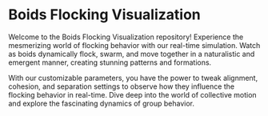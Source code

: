 # Boids Flocking Visualization
Welcome to the Boids Flocking Visualization repository! Experience the mesmerizing world of flocking behavior with our real-time simulation. Watch as boids dynamically flock, swarm, and move together in a naturalistic and emergent manner, creating stunning patterns and formations.

With our customizable parameters, you have the power to tweak alignment, cohesion, and separation settings to observe how they influence the flocking behavior in real-time. Dive deep into the world of collective motion and explore the fascinating dynamics of group behavior.